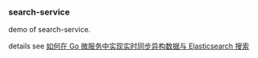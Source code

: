 ### search-service

demo of search-service.

details see [如何在 Go 微服务中实现实时同步异构数据与 Elasticsearch 搜索](https://gitbook.cn/gitchat/activity/5f168fff86c4ba5a71e999b1)
